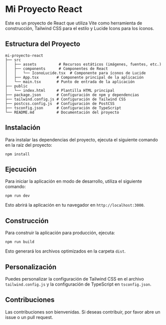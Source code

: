 # Mi Proyecto React

Este es un proyecto de React que utiliza Vite como herramienta de construcción, Tailwind CSS para el estilo y Lucide Icons para los íconos.

## Estructura del Proyecto

```
mi-proyecto-react
├── src
│   ├── assets          # Recursos estáticos (imágenes, fuentes, etc.)
│   ├── components      # Componentes de React
│   │   └── IconoLucide.tsx  # Componente para íconos de Lucide
│   ├── App.tsx        # Componente principal de la aplicación
│   └── main.tsx       # Punto de entrada de la aplicación
├── public
│   └── index.html     # Plantilla HTML principal
├── package.json       # Configuración de npm y dependencias
├── tailwind.config.js # Configuración de Tailwind CSS
├── postcss.config.js  # Configuración de PostCSS
├── tsconfig.json      # Configuración de TypeScript
└── README.md          # Documentación del proyecto
```

## Instalación

Para instalar las dependencias del proyecto, ejecuta el siguiente comando en la raíz del proyecto:

```
npm install
```

## Ejecución

Para iniciar la aplicación en modo de desarrollo, utiliza el siguiente comando:

```
npm run dev
```

Esto abrirá la aplicación en tu navegador en `http://localhost:3000`.

## Construcción

Para construir la aplicación para producción, ejecuta:

```
npm run build
```

Esto generará los archivos optimizados en la carpeta `dist`.

## Personalización

Puedes personalizar la configuración de Tailwind CSS en el archivo `tailwind.config.js` y la configuración de TypeScript en `tsconfig.json`.

## Contribuciones

Las contribuciones son bienvenidas. Si deseas contribuir, por favor abre un issue o un pull request.